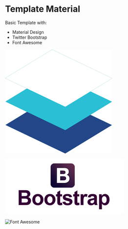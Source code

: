 # Template Material

Basic Template with:   
* Material Design   
* Twitter Bootstrap   
* Font Awesome   

![Material Design][0]   

![Twitter Bootstrap][1]   

![Font Awesome][2]   



[0]: img/material-design-logo.png
[1]: img/twitter-bootstrap-logo.png
[2]: fontawesome-logo.png

